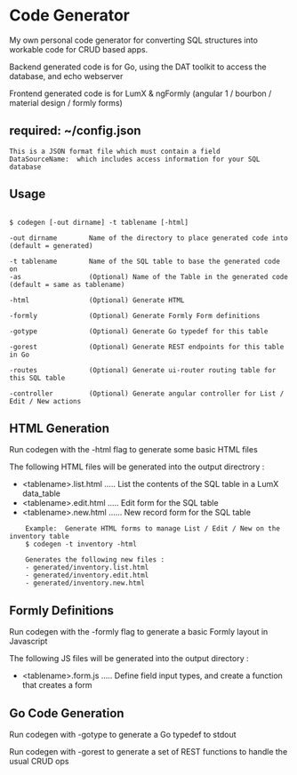 # Code Generator

My own personal code generator for converting SQL structures into workable code
for CRUD based apps.

Backend generated code is for Go, using the DAT toolkit to access the database, and echo webserver

Frontend generated code is for LumX & ngFormly (angular 1 / bourbon / material design / formly forms)


## required:  ~/config.json 
	This is a JSON format file which must contain a field
	DataSourceName:  which includes access information for your SQL database

## Usage

```

$ codegen [-out dirname] -t tablename [-html]

-out dirname		Name of the directory to place generated code into (default = generated)

-t tablename		Name of the SQL table to base the generated code on
-as 				(Optional) Name of the Table in the generated code (default = same as tablename)

-html  				(Optional) Generate HTML

-formly 			(Optional) Generate Formly Form definitions 

-gotype				(Optional) Generate Go typedef for this table

-gorest				(Optional) Generate REST endpoints for this table in Go

-routes				(Optional) Generate ui-router routing table for this SQL table

-controller			(Optional) Generate angular controller for List / Edit / New actions

```


## HTML Generation

Run codegen with the -html flag to generate some basic HTML files

The following HTML files will be generated into the output directrory :

- &lt;tablename&gt;.list.html .....	List the contents of the SQL table in a LumX data_table
- &lt;tablename&gt;.edit.html .....	Edit form for the SQL table
- &lt;tablename&gt;.new.html ......	New record form for the SQL table

```
	Example:  Generate HTML forms to manage List / Edit / New on the inventory table
	$ codegen -t inventory -html
	
	Generates the following new files :
	- generated/inventory.list.html
	- generated/inventory.edit.html
	- generated/inventory.new.html
```

## Formly Definitions

Run codegen with the -formly flag to generate a basic Formly layout in Javascript

The following JS files will be generated into the output directory :


- &lt;tablename&gt;.form.js .....	Define field input types, and create a function that creates a form

## Go Code Generation

Run codegen with -gotype to generate a Go typedef to stdout

Run codegen with -gorest to generate a set of REST functions to handle the usual CRUD ops

